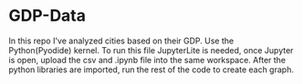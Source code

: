 # GDP-Data
In this repo I've analyzed cities based on their GDP.
Use the Python(Pyodide) kernel.
To run this file JupyterLite is needed,
once Jupyter is open, upload the csv and .ipynb file into the same workspace.
After the python libraries are imported, run the rest of the code to create each graph.

